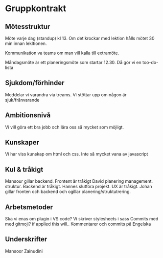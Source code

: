 # Gruppkontrakt

## Mötesstruktur 
Möte varje dag (standup) kl 13. Om det krockar med lektion hålls mötet 30 min innan lekltionen. 

Kommunikation va teams om man vill kalla till extramöte. 

Måndagsmöte är ett planeringsmöte som startar 12.30. Då gör vi en too-do-lista 

## Sjukdom/förhinder
Meddelar vi varandra via treams. 
Vi stöttar upp om någon är sjuk/frånvarande 

## Ambitionsnivå
Vi vill göra ett bra jobb och lära oss så mycket som möjligt. 

## Kunskaper
Vi har viss kunskap om html och css. Inte så mycket vana av javascript 

## Kul & tråkigt 
Mansour gillar backend. Frontent är tråkigt
David planering management. struktur. Backend är tråkigt. 
Hannes slutföra projekt. UX är tråkigt. 
Johan gillar fronten och backend och ogillar planering/struktutrering. 

## Arbetsmetoder
Ska vi enas om plugin i VS code? 
Vi skriver stylesheets i sass 
Commits med med gitmoji? if applied this will.. 
Kommentarer och commits på Engelska 

## Underskrifter
Mansoor Zainudini